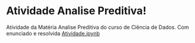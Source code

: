 # Atividade Analise Preditiva!
Atividade da Matéria Analise Preditiva do curso de Ciência de Dados. Com enunciado e resolvida
[Atividade.ipynb](/Atividade.ipynb)
